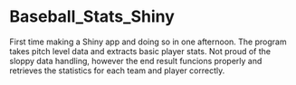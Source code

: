 # Baseball_Stats_Shiny
First time making a Shiny app and doing so in one afternoon. The program takes pitch level data and extracts basic player stats. 
Not proud of the sloppy data handling, however the end result funcions properly and retrieves the statistics for each team and player correctly.
